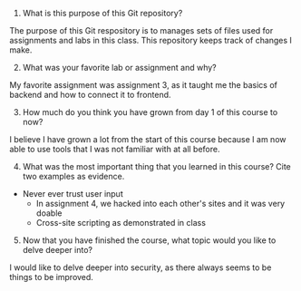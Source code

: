 1. What is this purpose of this Git repository?

The purpose of this Git respository is to manages sets of files used for assignments
and labs in this class. This repository keeps track of changes I make.

2. What was your favorite lab or assignment and why?

My favorite assignment was assignment 3, as it taught me the basics of backend and how
to connect it to frontend.

3. How much do you think you have grown from day 1 of this course to now?

I believe I have grown a lot from the start of this course because I am now able to use
tools that I was not familiar with at all before.

4. What was the most important thing that you learned in this course? Cite two 
examples as evidence.

- Never ever trust user input
	- In assignment 4, we hacked into each other's sites and it was very doable
	- Cross-site scripting as demonstrated in class

5. Now that you have finished the course, what topic would you like to delve 
deeper into?

I would like to delve deeper into security, as there always seems to be things to be improved.